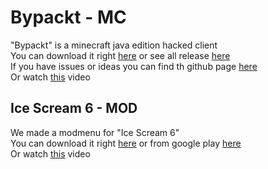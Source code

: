 <h1>Bypackt - MC</h1>
"Bypackt" is a minecraft java edition hacked client<br>
You can download it right <a href="/bypackt">here</a> or see all release <a href="https://github.com/ZeroZipp/Bypackt/releases">here<a><br>
If you have issues or ideas you can find th github page <a href="https://github.com/ZeroZipp/Bypackt">here<a><br>
Or watch <a href="https://www.youtube.com/watch?v=8TtMP1h5smI">this</a> video<br>
<h2>Ice Scream 6 - MOD</h2>
We made a modmenu for "Ice Scream 6"<br>
You can download it right <a href="/mod/icescream6">here</a> or from google play <a href="https://play.google.com/store/apps/details?id=com.keplerians.icescream6">here<a><br>
Or watch <a href="https://www.youtube.com/watch?v=Cql_pBTxrVI">this</a> video<br>
